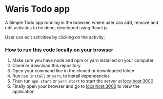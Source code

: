 # Waris Todo app

A Simple Todo app running in the browser, where user can add, remove and edit activities to be done, developed using React js.

User can edit activities by clicking on the activity;

### How to run this code locally on your browser

1. Make sure you have node and npm or yarn installed on your computer
2. Clone or download this repository
3. Open your command line in the cloned or downloaded folder
4. Run `npm install` or `yarn`, to install dependencies
5. Then run `npm start` or `yarn start` to start the server at [localhost:3000](http://localhost:3000/)
6. Finally open your browser and go to [localhost:3000](http://localhost:3000/) to view the application
